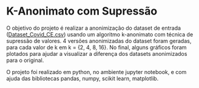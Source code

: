 # K-Anonimato com Supressão
O objetivo do projeto é realizar a anonimização do dataset de entrada ([Dataset_Covid_CE.csv](Dataset_Covid_CE)) usando um algoritmo k-anonimato com técnica de supressão de valores. 4 versões anonimizadas do dataset foram geradas, para cada valor de k em k = {2, 4, 8, 16}. No final, alguns gráficos foram plotados para ajudar a visualizar a diferença dos datasets anonimizados para o original.

O projeto foi realizado em python, no ambiente jupyter notebook, e com ajuda das bibliotecas pandas, numpy, scikit learn, matplotlib.
